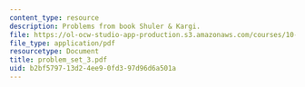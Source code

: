 ```yaml
---
content_type: resource
description: Problems from book Shuler & Kargi.
file: https://ol-ocw-studio-app-production.s3.amazonaws.com/courses/10-442-biochemical-engineering-spring-2005/b2bf579713d24ee90fd397d96d6a501a_problem_set_3.pdf
file_type: application/pdf
resourcetype: Document
title: problem_set_3.pdf
uid: b2bf5797-13d2-4ee9-0fd3-97d96d6a501a
---
```

